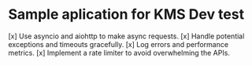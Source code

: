 # Sample aplication for KMS Dev test

[x] Use asyncio and aiohttp to make async requests.
[x] Handle potential exceptions and timeouts gracefully.
[x] Log errors and performance metrics.
[x] Implement a rate limiter to avoid overwhelming the APIs.
